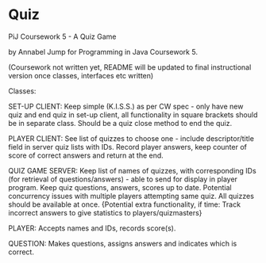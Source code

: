 # Quiz
PiJ Coursework 5 - A Quiz Game

by Annabel Jump for Programming in Java Coursework 5.

(Coursework not written yet, README will be updated to final instructional version once classes, interfaces etc written)

Classes:

SET-UP CLIENT:
	Keep simple (K.I.S.S.) as per CW spec - only have new quiz and end quiz in set-up client, all functionality in square brackets should be in separate class.
    Should be a quiz close method to end the quiz.
  
PLAYER CLIENT:
  See list of quizzes to choose one - include descriptor/title field in server quiz lists with IDs.
  Record player answers, keep counter of score of correct answers and return at the end.
  
QUIZ GAME SERVER:
  Keep list of names of quizzes, with corresponding IDs (for retrieval of questions/answers) - able to send for display in player program.
  Keep quiz questions, answers, scores up to date.
  Potential concurrency issues with multiple players attempting same quiz.
  All quizzes should be available at once.
  {Potential extra functionality, if time: Track incorrect answers to give statistics to players/quizmasters}
  
PLAYER:
	Accepts names and IDs, records score(s).

QUESTION:
	Makes questions, assigns answers and indicates which is correct.
